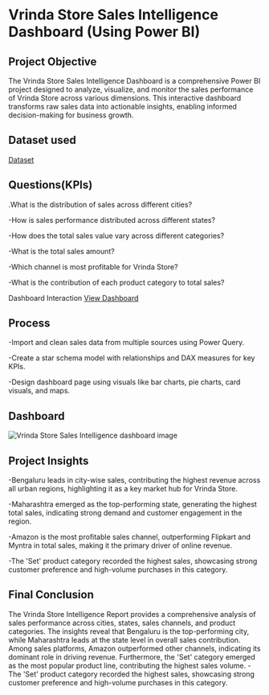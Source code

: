 # Vrinda Store Sales Intelligence Dashboard (Using Power BI)

## Project Objective
The Vrinda Store Sales Intelligence Dashboard is a comprehensive Power BI project designed to analyze, visualize, and monitor the sales performance of Vrinda Store across various dimensions. This interactive dashboard transforms raw sales data into actionable insights, enabling informed decision-making for business growth.

## Dataset used
<a href="https://github.com/NagaThanu18/Sales-Intelligence-Dashboard/blob/main/Vrinda%20Store%20Sales%20Report.csv">Dataset</a>

## Questions(KPIs)

.What is the distribution of sales across different cities?

-How is sales performance distributed across different states?

-How does the total sales value vary across different categories?

-What is the total sales amount?

-Which channel is most profitable for Vrinda Store?

-What is the contribution of each product category to total sales?

Dashboard Interaction <a href="https://github.com/NagaThanu18/Sales-Intelligence-Dashboard/blob/main/Vrinda%20Store%20Sales%20Intelligence%20dashboard.image.jpg">View Dashboard</a>

## Process

-Import and clean sales data from multiple sources using Power Query.

-Create a star schema model with relationships and DAX measures for key KPIs.

-Design dashboard page using visuals like bar charts, pie charts, card visuals, and maps.

## Dashboard

![Vrinda Store Sales Intelligence dashboard image](https://github.com/user-attachments/assets/e7083ea3-0fc8-471b-a75a-3642ba724c1f)

## Project Insights

-Bengaluru leads in city-wise sales, contributing the highest revenue across all urban regions, highlighting it as a key market hub for Vrinda Store.

-Maharashtra emerged as the top-performing state, generating the highest total sales, indicating strong demand and customer engagement in the region.

-Amazon is the most profitable sales channel, outperforming Flipkart and Myntra in total sales, making it the primary driver of online revenue.

-The 'Set' product category recorded the highest sales, showcasing strong customer preference and high-volume purchases in this category.

## Final Conclusion

The Vrinda Store Intelligence Report provides a comprehensive analysis of sales performance across cities, states, sales channels, and product categories. The insights reveal that Bengaluru is the top-performing city, while Maharashtra leads at the state level in overall sales contribution. Among sales platforms, Amazon outperformed other channels, indicating its dominant role in driving revenue. Furthermore, the 'Set' category emerged as the most popular product line, contributing the highest sales volume.
-The 'Set' product category recorded the highest sales, showcasing strong customer preference and high-volume purchases in this category.
